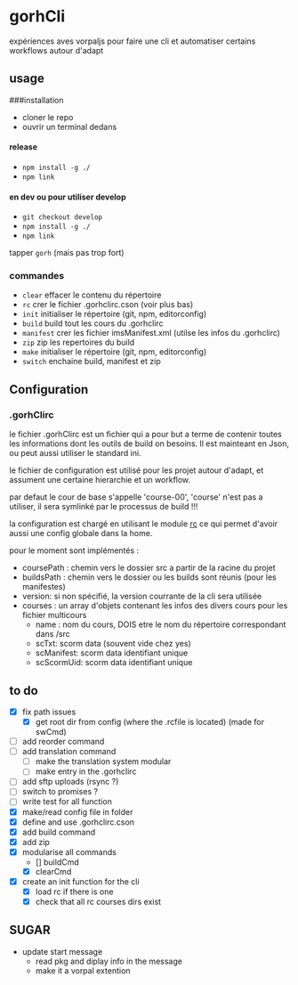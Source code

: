 # gorhCli

expériences aves vorpaljs pour faire une cli et automatiser certains workflows autour d'adapt

## usage 

###installation

- cloner le repo
- ouvrir un terminal dedans

#### release

- ```npm install -g ./```
- ```npm link```


#### en dev ou pour utiliser develop

- ```git checkout develop```
- ```npm install -g ./```
- ```npm link```

tapper ```gorh``` (mais pas trop fort)

### commandes

- ```clear``` effacer le contenu du répertoire
- ```rc``` crer le fichier .gorhclirc.cson (voir plus bas)
- ```init``` initialiser le répertoire (git, npm, editorconfig)
- ```build``` build tout les cours du .gorhclirc
- ```manifest``` crer les fichier imsManifest.xml (utilse les infos du .gorhclirc)
- ```zip``` zip les repertoires du build
- ```make``` initialiser le répertoire (git, npm, editorconfig)
- ```switch``` enchaine build, manifest et zip

## Configuration

### .gorhClirc

le fichier .gorhClirc est un fichier qui a pour but a terme de contenir toutes les informations dont les outils de build on besoins. 
Il est mainteant en Json, ou peut aussi utiliser le standard ini.

le fichier de configuration est utilisé pour les projet autour d'adapt, et assument une certaine hierarchie et un workflow.

par defaut le cour de base s'appelle 'course-00', 'course' n'est pas a utiliser, il sera symlinké par le processus de build !!!

la configuration est chargé en utilisant le module [rc](https://github.com/dominictarr/rc) ce qui permet d'avoir aussi une config globale dans la home.

pour le moment sont implémentés :

- coursePath : chemin vers le dossier src a partir de la racine du projet
- buildsPath : chemin vers le dossier ou les builds sont réunis (pour les manifestes)
- version: si non spécifié, la version courrante de la cli sera utilisée
- courses : un array d'objets contenant les infos des divers cours pour les fichier multicours
  - name : nom du cours, DOIS etre le nom du répertoire correspondant dans /src
  - scTxt: scorm data (souvent vide chez yes)
  - scManifest: scorm data identifiant unique
  - scScormUid: scorm data identifiant unique

## to do

- [x] fix path issues
  - [x] get root dir from config (where the .rcfile is located) (made for swCmd)
- [ ] add reorder command
- [ ] add translation command
  - [ ] make the translation system modular
  - [ ] make entry in the .gorhclirc
- [ ] add sftp uploads (rsync ?)
- [ ] switch to promises ?
- [ ] write test for all function
- [x] make/read config file in folder
- [x] define and use .gorhclirc.cson
- [x] add build command
- [x] add zip
- [x] modularise all commands
  - [] buildCmd
  - [x] clearCmd
- [x] create an init function for the cli
  - [x] load rc if there is one
  - [x] check that all rc courses dirs exist

## SUGAR

- update start message
  - read pkg and diplay info in the message
  - make it a vorpal extention
